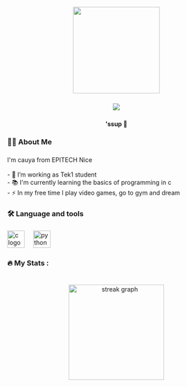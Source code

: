 <br clear="both">

<div align="center">
  <img height="200" src="https://media.giphy.com/media/OusS0dV5M4qRPmPO7o/giphy-downsized-large.gif"  />
</div>

###

<div align="center">
  <img src="https://visitor-badge.laobi.icu/badge?page_id=cauyatech.cauyatech&"  />
</div>

###

<h4 align="center">'ssup 👋</h4>

###

<h3 align="left">👩‍💻  About Me</h3>

###

<p align="left">I'm cauya from EPITECH Nice<br><br>- 🔭 I’m working as Tek1 student<br>- 📚 I'm currently learning the basics of programming in c <br>- ⚡ In my free time I play video games, go to gym and dream</p>

###

<h3 align="left">🛠 Language and tools</h3>

###

<div align="left">
  <img src="https://cdn.jsdelivr.net/gh/devicons/devicon/icons/c/c-original.svg" height="40" alt="c logo"  />
  <img width="12" />
  <img src="https://cdn.jsdelivr.net/gh/devicons/devicon/icons/python/python-original.svg" height="40" alt="python logo"  />
</div>

###

<h3 align="left">🔥   My Stats :</h3>

###

<br clear="both">

<div align="center">
  <img src="https://streak-stats.demolab.com?user=cauyatech&locale=en&mode=daily&theme=dark&hide_border=false&border_radius=5&order=3" height="220" alt="streak graph"  />
</div>

###
